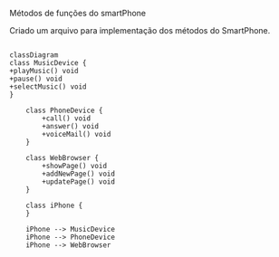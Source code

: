 Métodos de funções do smartPhone

Criado um arquivo para implementação dos métodos do SmartPhone.

```mermaid

classDiagram
class MusicDevice {
+playMusic() void
+pause() void
+selectMusic() void
}

    class PhoneDevice {
        +call() void
        +answer() void
        +voiceMail() void
    }

    class WebBrowser {
        +showPage() void
        +addNewPage() void
        +updatePage() void
    }

    class iPhone {
    }

    iPhone --> MusicDevice
    iPhone --> PhoneDevice
    iPhone --> WebBrowser
```
